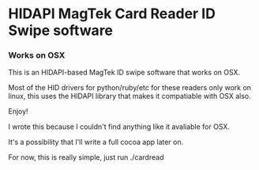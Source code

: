 HIDAPI MagTek Card Reader ID Swipe software
========

### Works on OSX


This is an HIDAPI-based MagTek ID swipe software that works on OSX.

Most of the HID drivers for python/ruby/etc for these readers only work on linux, this uses the HIDAPI library that makes it compatiable with OSX also.

Enjoy!

I wrote this because I couldn't find anything like it avaliable for OSX.

It's a possibility that I'll write a full cocoa app later on.

For now, this is really simple, just run ./cardread
